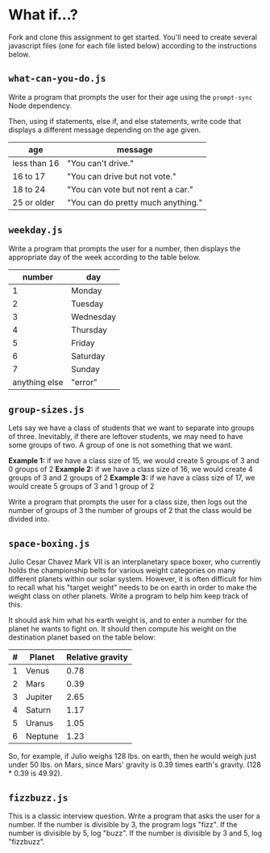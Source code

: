 # What if...?

Fork and clone this assignment to get started. You'll need to create several javascript files (one for each file listed below) according to the instructions below.

## `what-can-you-do.js`

Write a program that prompts the user for their age using the `prompt-sync` Node dependency.

Then, using if statements, else if, and else statements, write code that displays a different message depending on the age given.

| age |	message |
| --- | --- |
| less than 16 |	"You can't drive." |
| 16 to 17	| "You can drive but not vote." |
| 18 to 24	| "You can vote but not rent a car." |
| 25 or older |	"You can do pretty much anything." |

## `weekday.js`

Write a program that prompts the user for a number, then displays the appropriate day of the week according to the table below.

| number | day |
| --- | --- |
| 1 | Monday |
| 2 | Tuesday |
| 3 | Wednesday |
| 4 | Thursday |
| 5 | Friday |
| 6 | Saturday |
| 7 | Sunday |
| anything else | "error" |

## `group-sizes.js`

Lets say we have a class of students that we want to separate into groups of three. Inevitably, if there are leftover students, we may need to have some groups of two. A group of one is not something that we want.

**Example 1:** if we have a class size of 15, we would create 5 groups of 3 and 0 groups of 2 
**Example 2:** if we have a class size of 16, we would create 4 groups of 3 and 2 groups of 2
**Example 3:** if we have a class size of 17, we would create 5 groups of 3 and 1 group of 2

Write a program that prompts the user for a class size, then logs out the number of groups of 3 the number of groups of 2 that the class would be divided into.

## `space-boxing.js`

Julio Cesar Chavez Mark VII is an interplanetary space boxer, who currently holds the championship belts for various weight categories on many different planets within our solar system. However, it is often difficult for him to recall what his "target weight" needs to be on earth in order to make the weight class on other planets. Write a program to help him keep track of this.

It should ask him what his earth weight is, and to enter a number for the planet he wants to fight on. It should then compute his weight on the destination planet based on the table below:

| # |	Planet	| Relative gravity |
| --- | --- | --- |
| 1 |	Venus |	0.78 |
| 2 |	Mars  | 0.39 |
| 3 |	Jupiter |	2.65 |
| 4 |	Saturn | 1.17 |
| 5 |	Uranus | 1.05 |
| 6 |	Neptune |	1.23 |

So, for example, if Julio weighs 128 lbs. on earth, then he would weigh just under 50 lbs. on Mars, since Mars' gravity is 0.39 times earth's gravity. (128 * 0.39 is 49.92).

## `fizzbuzz.js`

This is a classic interview question. Write a program that asks the user for a number. If the number is divisible by 3, the program logs "fizz". If the number is divisible by 5, log "buzz". If the number is divisible by 3 and 5, log "fizzbuzz".

##
 